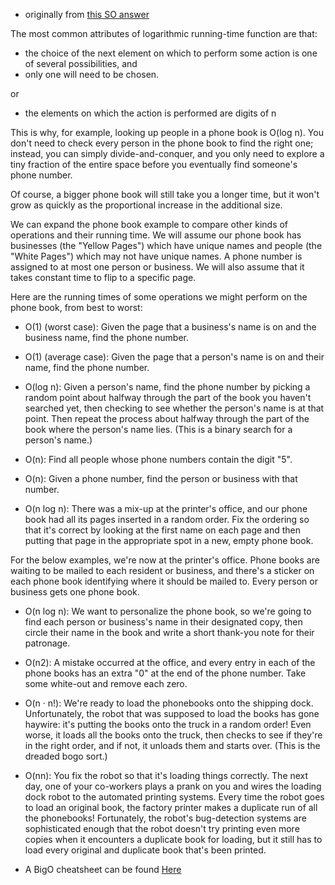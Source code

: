 - originally from [this SO answer](http://stackoverflow.com/a/2307314)

The most common attributes of logarithmic running-time function are that:

* the choice of the next element on which to perform some action is one of several possibilities, and
* only one will need to be chosen.

or

* the elements on which the action is performed are digits of n

This is why, for example, looking up people in a phone book is O(log n). You don't need to check every person in the phone book to find the right one; instead, you can simply divide-and-conquer, and you only need to explore a tiny fraction of the entire space before you eventually find someone's phone number.

Of course, a bigger phone book will still take you a longer time, but it won't grow as quickly as the proportional increase in the additional size.

We can expand the phone book example to compare other kinds of operations and their running time. We will assume our phone book has businesses (the "Yellow Pages") which have unique names and people (the "White Pages") which may not have unique names. A phone number is assigned to at most one person or business. We will also assume that it takes constant time to flip to a specific page.

Here are the running times of some operations we might perform on the phone book, from best to worst:

* O(1) (worst case): Given the page that a business's name is on and the business name, find the phone number.

* O(1) (average case): Given the page that a person's name is on and their name, find the phone number.

* O(log n): Given a person's name, find the phone number by picking a random point about halfway through the part of the book you haven't searched yet, then checking to see whether the person's name is at that point. Then repeat the process about halfway through the part of the book where the person's name lies. (This is a binary search for a person's name.)

* O(n): Find all people whose phone numbers contain the digit "5".

* O(n): Given a phone number, find the person or business with that number.

* O(n log n): There was a mix-up at the printer's office, and our phone book had all its pages inserted in a random order. Fix the ordering so that it's correct by looking at the first name on each page and then putting that page in the appropriate spot in a new, empty phone book.

For the below examples, we're now at the printer's office. Phone books are waiting to be mailed to each resident or business, and there's a sticker on each phone book identifying where it should be mailed to. Every person or business gets one phone book.

* O(n log n): We want to personalize the phone book, so we're going to find each person or business's name in their designated copy, then circle their name in the book and write a short thank-you note for their patronage.

* O(n2): A mistake occurred at the office, and every entry in each of the phone books has an extra "0" at the end of the phone number. Take some white-out and remove each zero.

* O(n · n!): We're ready to load the phonebooks onto the shipping dock. Unfortunately, the robot that was supposed to load the books has gone haywire: it's putting the books onto the truck in a random order! Even worse, it loads all the books onto the truck, then checks to see if they're in the right order, and if not, it unloads them and starts over. (This is the dreaded bogo sort.)

* O(nn): You fix the robot so that it's loading things correctly. The next day, one of your co-workers plays a prank on you and wires the loading dock robot to the automated printing systems. Every time the robot goes to load an original book, the factory printer makes a duplicate run of all the phonebooks! Fortunately, the robot's bug-detection systems are sophisticated enough that the robot doesn't try printing even more copies when it encounters a duplicate book for loading, but it still has to load every original and duplicate book that's been printed.

* A BigO cheatsheet can be found [Here](http://bigocheatsheet.com/)
